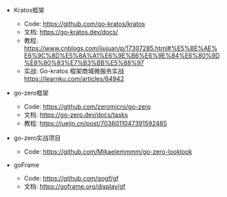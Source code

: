 - Kratos框架
  - Code: https://github.com/go-kratos/kratos  
  - 文档: https://go-kratos.dev/docs/  
  - 教程: https://www.cnblogs.com/jiujuan/p/17307285.html#%E5%BE%AE%E6%9C%8D%E5%8A%A1%E6%9E%B6%E6%9E%84%E6%80%9D%E8%80%83%E7%B3%BB%E5%88%97
  - 实战: Go-kratos 框架商城微服务实战  https://learnku.com/articles/64942    
    
- go-zero框架
  - Code: https://github.com/zeromicro/go-zero
  - 文档: https://go-zero.dev/docs/tasks
  - 教程: https://juejin.cn/post/7036011047391592485

- go-zero实战项目
  - Code: https://github.com/Mikaelemmmm/go-zero-looklook

- goFrame
  - Code: https://github.com/gogf/gf
  - 文档: https://goframe.org/display/gf
